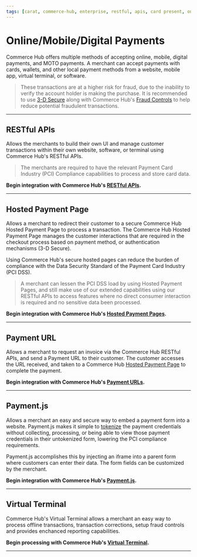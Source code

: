 ```yaml
---
tags: [carat, commerce-hub, enterprise, restful, apis, card present, online, mobile, digital-payments, card-not-present, getting-started, hosted-payment-page, virtual-terminal]
---
```


# Online/Mobile/Digital Payments

Commerce Hub offers multiple methods of accepting online, mobile, digital payments, and MOTO payments. A merchant can accept payments with cards, wallets, and other local payment methods from a website, mobile app, virtual terminal, or software.

<!-- theme: warning -->
> These transactions are at a higher risk for fraud, due to the inability to verify the account holder is making the purchase. It is recommended to use [3-D Secure](?path=docs/Online-Mobile-Digital/3D-Secure/3DSecure.md) along with Commerce Hub's [Fraud Controls](?path=docs/Resources/Guides/Fraud/Fraud-Settings.md) to help reduce potential fraudulent transactions.

---

## RESTful APIs

Allows the merchants to build their own UI and manage customer transactions within their own website, software, or terminal using Commerce Hub's RESTful APIs.

<!-- theme: warning -->
> The merchants are required to have the relevant Payment Card Industry (PCI) Compliance capabilities to process and store card data.

**Begin integration with Commerce Hub's [RESTful APIs](?path=docs/Resources/API-Documents/Use-Our-APIs.md).**

---

## Hosted Payment Page

Allows a merchant to redirect their customer to a secure Commerce Hub Hosted Payment Page to process a transaction. The Commerce Hub Hosted Payment Page manages the customer interactions that are required in the checkout process based on payment method, or authentication mechanisms (3-D Secure).

Using Commerce Hub's secure hosted pages can reduce the burden of compliance with the Data Security Standard of the Payment Card Industry (PCI DSS).

<!-- theme: info -->
>A merchant can lessen the PCI DSS load by using Hosted Payment Pages, and still make use of our extended capabilities using our RESTful APIs to access features where no direct consumer interaction is required and no sensitive data been processed.

**Begin integration with Commerce Hub's [Hosted Payment Pages](?path=docs/Online-Mobile-Digital/Hosted-Payment-Page/Hosted-Payment-Page.md).**

---

## Payment URL

Allows a merchant to request an invoice via the Commerce Hub RESTful APIs, and send a Payment URL to their customer. The customer accesses the URL received, and taken to a Commerce Hub [Hosted Payment Page](#hosted-payment-page) to complete the payment.

**Begin integration with Commerce Hub's [Payment URLs](?path=docs/Online-Mobile-Digital/Payment-URL/Payment-URL.md).**

---

## Payment.js

Allows a merchant an easy and secure way to embed a payment form into a website. Payment.js makes it simple to [tokenize](?path=docs/Resources/API-Documents/Payments_VAS/Payment-Token.md) the payment credentials without collecting, processing, or being able to view those payment credentials in their untokenized form, lowering the PCI compliance requirements.

Payment.js accomplishes this by injecting an iframe into a parent form where customers can enter their data. The form fields can be customized by the merchant.

**Begin integration with Commerce Hub's [Payment.js](?path=docs/Online-Mobile-Digital/Payment-JS/Payment-JS.md).**

---

## Virtual Terminal

Commerce Hub's Virtual Terminal allows a merchant an easy way to process offline transactions, transaction corrections, setup fraud controls and provides enchanced reporting capabilities.

**Begin processing with Commerce Hub's [Virtual Terminal](?path=docs/Online-Mobile-Digital/Virtual-Terminal/Virtual-Terminal.md).**

---
